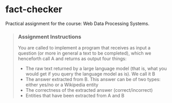 # fact-checker
 Practical assignment for the course: Web Data Processing Systems.

> ### Assignment Instructions
> You are called to implement a program that receives as input a question (or more in general a text to be completed), which we henceforth call A and returns as output four things:
>
> - The raw text returned by a large language model (that is, what you would get if you query the language model as is). We call it B
> - The answer extracted from B. This answer can be of two types: either yes/no or a Wikipedia entity
> - The correctness of the extracted answer (correct/incorrect)
> - Entities that have been extracted from A and B
